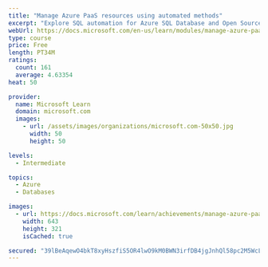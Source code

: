 ```yaml
---
title: "Manage Azure PaaS resources using automated methods"
excerpt: "Explore SQL automation for Azure SQL Database and Open Source databases. Configure elastic jobs and Azure Policy."
webUrl: https://docs.microsoft.com/en-us/learn/modules/manage-azure-paas-resources-using-automated-methods/
type: course
price: Free
length: PT34M
ratings:
  count: 161
  average: 4.63354
heat: 50

provider:
  name: Microsoft Learn
  domain: microsoft.com
  images:
    - url: /assets/images/organizations/microsoft.com-50x50.jpg
      width: 50
      height: 50

levels:
  - Intermediate

topics:
  - Azure
  - Databases

images:
  - url: https://docs.microsoft.com/learn/achievements/manage-azure-paas-resources-using-automated-methods-social.png
    width: 643
    height: 321
    isCached: true

secured: "39lBeAqewO4bkT8xyHszfiS5OR4lwO9kM0BWN3irfDB4jgJnhQl58pc2M5WcL4OlSgCtRIoNv6gpyPPRQ9i1Y8LxOrWk6IdULRWUTje0YMaNWHfZ05rd+GCWfx4s4IZZrFFSivS3vNklA6yvxuIeS22kjha4xTDRPZ7l/wr28uWkeJrwmNdJpNxRzvfxk7zpUi/bLQgRuoMwCL2Q56WjbvGM+qk3BvrpardirC2QEMaA66rlKL+NKWVBT/u81Si5e/frVUu5n/AHEOcALKhs6TSiK8iYNjXA35K/XEoqWvZo5D98nnv3/eB5HGjhuvIuhD1NcrDlDpzaItydNEXIDSdpPOZE5b8CbsipXqjvQe5S9laZHzYWhIDPf6GXoQ+rVjvuy3hXb33LsIBg1iovmZkwge0e2raN7Ae6jqCZgI0=;zWLbMs2OgJAE8ehIXQFgYQ=="
---
```


